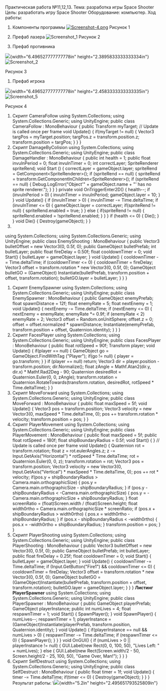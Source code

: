 Практическая работа №11,12,13.
Тема: разработка игры Space Shooter
Цель: разработать игру Space Shooter
Оборудование: компьютер.
Ход работы:
1.  Компоненты программы
[![Screenshot-4.png](https://i.postimg.cc/MG6935gV/Screenshot-4.png)](https://postimg.cc/MnL0v76p)
Рисунок 1
1.  Префаб лазера
![Screenshot_1](https://user-images.githubusercontent.com/119409903/205104023-88dacf51-41d6-4c86-8ad8-c6bbee4d21b7.png)
Рисунок 2

1.  Префаб противника

![](media/image3.png){width="6.496527777777778in"
height="2.3895833333333334in"}
![Screenshot_2](https://user-images.githubusercontent.com/119409903/205106643-72364cdf-2cc1-46dd-a189-10f530d08b74.png)


Рисунок 3

1.  Префаб игрока

![](media/image4.png){width="6.496527777777778in"
height="2.4583333333333335in"}
![Screenshot_5](https://user-images.githubusercontent.com/119409903/205106808-3561d055-dd75-4a72-99ea-d77b8cb00a1f.png)


Рисунок 4

1.  Скрипт CameraFollow
using System.Collections;
using System.Collections.Generic;
using UnityEngine;
public class CameraFollow : MonoBehaviour
{
public Transform myTarget;
// Update is called once per frame
void Update()
{
if(myTarget != null)
{
Vector3 targPos = myTarget.position;
targPos.z = transform.position.z;
transform.position = targPos;
}
}
}
1.  Скрипт DamageByColision
using System.Collections;
using System.Collections.Generic;
using UnityEngine;
public class DamageHandler : MonoBehaviour
{
public int health = 1;
public float invulnPeriod = 0;
float invulnTimer = 0;
int correctLayer;
SpriteRenderer spriteRend;
void Start ()
{
correctLayer = gameObject.layer;
spriteRend = GetComponent&lt;SpriteRenderer&gt;();
if (spriteRend == null)
{
spriteRend = transform.GetComponentInChildren&lt;SpriteRenderer&gt;();
if (spriteRend == null)
{
Debug.LogError("Object'" + gameObject.name + "' has no sprite
renderer.");
}
}
}
private void OnTriggerEnter2D()
{
health--;
if (invulnPeriod &gt; 0)
{
invulnTimer = invulnPeriod;
gameObject.layer = 10;
}
}
void Update()
{
if (invulnTimer &gt; 0)
{
invulnTimer -= Time.deltaTime;
if (invulnTimer &lt;= 0)
{
gameObject.layer = correctLayer;
if(spriteRend != null)
{
spriteRend.enabled = true;
}
}
else
{
if(spriteRend != null)
{
spriteRend.enabled = !spriteRend.enabled;
}
}
}
if (health &lt;= 0)
{
Die();
}
}
void Die()
{
Destroy(gameObject);
}
}
1.
using System.Collections;
using System.Collections.Generic;
using UnityEngine;
public class EnemyShooting : MonoBehaviour
{
public Vector3 bulletOffset = new Vector3(0, 0.5f, 0);
public GameObject bulletPrefab;
int bulletLayer;
public float fireDelay = 0.50f;
float cooldownTimer = 0;
void Start()
{
bulletLayer = gameObject.layer;
}
void Update()
{
cooldownTimer -= Time.deltaTime;
if (cooldownTimer &lt;= 0)
{
cooldownTimer = fireDelay;
Vector3 offset = transform.rotation \* new Vector3(0, 0.5f, 0);
GameObject bulletGO = (GameObject) Instantiate(bulletPrefab,
transform.position + offset, transform.rotation);
bulletGO.layer = bulletLayer;
}
}
}
1.  Скрипт EnemySpawner
using System.Collections;
using System.Collections.Generic;
using UnityEngine;
public class EnemySpawner : MonoBehaviour
{
public GameObject enemyPrefab;
float spawnDistance = 12f;
float enemyRate = 5;
float nextEnemy = 1;
void Update()
{
nextEnemy -= Time.deltaTime;
if (nextEnemy &lt;= 0)
{
nextEnemy = enemyRate;
enemyRate \*= 0.9f;
if (enemyRate &lt; 2)
enemyRate = 2;
Vector3 offset = Random.onUnitSphere;
offset.z = 0;
offset = offset.normalized \* spawnDistance;
Instantiate(enemyPrefab, transform.position + offset,
Quaternion.identity);
}
}
}
1.  Скрипт FacesPlayer
using System.Collections;
using System.Collections.Generic;
using UnityEngine;
public class FacesPlayer : MonoBehaviour
{
public float rotSpeed = 90f;
Transform player;
void Update()
{
if(player == null)
{
GameObject go = GameObject.FindWithTag ("Player");
if(go != null)
{
player = go.transform;
}
}
if (player == null)
return;
Vector3 dir = player.position - transform.position;
dir.Normalize();
float zAngle = Mathf.Atan2(dir.y, dir.x) \* Mathf.Rad2Deg - 90;
Quaternion desiredRot = Quaternion.Euler(0, 0, zAngle);
transform.rotation = Quaternion.RotateTowards(transform.rotation,
desiredRot, rotSpeed \* Time.deltaTime);
}
}
1.  Скрипт MoveForward
using System.Collections;
using System.Collections.Generic;
using UnityEngine;
public class MoveForward : MonoBehaviour
{
public float maxSpeed = 5f;
void Update()
{
Vector3 pos = transform.position;
Vector3 velocity = new Vector3(0, maxSpeed \* Time.deltaTime, 0);
pos += transform.rotation \* velocity;
transform.position = pos;
}
}
1.  Скрипт PlayerMovement
using System.Collections;
using System.Collections.Generic;
using UnityEngine;
public class PlayerMovement : MonoBehaviour
{
public float maxSpeed = 5f;
public float rotSpeed = 180f;
float shipBoundaryRadius = 0.5f;
void Start()
{
}
// Update is called once per frame
void Update()
{
Quaternion rot = transform.rotation;
float z = rot.eulerAngles.z;
z -= Input.GetAxis("Horizontal") \* rotSpeed \* Time.deltaTime;
rot = Quaternion.Euler(0, 0, z);
transform.rotation = rot;
Vector3 pos = transform.position;
Vector3 velocity = new Vector3(0, Input.GetAxis("Vertical") \* maxSpeed
\* Time.deltaTime, 0);
pos += rot \* velocity;
if(pos.y + shipBoundaryRadius &gt; Camera.main.orthographicSize)
{
pos.y = Camera.main.orthographicSize - shipBoundaryRadius;
}
if (pos.y - shipBoundaryRadius &lt; -Camera.main.orthographicSize)
{
pos.y = -Camera.main.orthographicSize + shipBoundaryRadius;
}
float screenRatio = (float)Screen.width / (float)Screen.height;
float width0rtho = Camera.main.orthographicSize \* screenRatio;
if (pos.x + shipBoundaryRadius &gt; width0rtho)
{
pos.x = width0rtho - shipBoundaryRadius;
}
if (pos.x - shipBoundaryRadius &lt; -width0rtho)
{
pos.x = -width0rtho + shipBoundaryRadius;
}
transform.position = pos;
}
}
1.  Скрипт PlayerShooting
using System.Collections;
using System.Collections.Generic;
using UnityEngine;
public class PlayerShooting : MonoBehaviour
{
public Vector3 bulletOffset = new Vector3(0, 0.5f, 0);
public GameObject bulletPrefab;
int bulletLayer;
public float fireDelay = 0.25f;
float cooldownTimer = 0;
void Start()
{
bulletLayer = gameObject.layer;
}
void Update()
{
cooldownTimer -= Time.deltaTime;
if (Input.GetButton("Fire1") && cooldownTimer &lt;= 0)
{
cooldownTimer = fireDelay;
Vector3 offset = transform.rotation \* new Vector3(0, 0.5f, 0);
GameObject bulletGO = (GameObject)Instantiate(bulletPrefab,
transform.position + offset, transform.rotation);
bulletGO.layer = gameObject.layer;
}
}
}
**Листинг PlayerSpawner**
using System.Collections;
using System.Collections.Generic;
using UnityEngine;
public class PlayerSpawner : MonoBehaviour
{
public GameObject playerPrefab;
GameObject playerInstance;
public int numLives = 4;
float respawnTimer = 1;
void Start()
{
SpawnPlayer();
}
void SpawnPlayer()
{
numLives--;
respawnTimer = 1;
playerInstance = (GameObject)Instantiate(playerPrefab,
transform.position, Quaternion.identity);
}
void Update()
{
if(playerInstance == null && numLives &gt; 0)
{
respawnTimer -= Time.deltaTime;
if (respawnTimer &lt;= 0)
{
SpawnPlayer();
}
}
}
void OnGUI()
{
if (numLives &gt; 0 || playerInstance != null)
{
GUI.Label(new Rect(0, 0, 100, 50), "Lives Left: " + numLives);
}
else
{
GUI.Label(new Rect(Screen.width/2 - 50, Screen.height/2 - 25, 100, 50),
"Game Over, Man!");
}
}
}
1.  Скрипт SelfDestruct
using System.Collections;
using System.Collections.Generic;
using UnityEngine;
public class SelfDestruct : MonoBehaviour
{
public float timer = 1f;
void Update()
{
timer -= Time.deltaTime;
if(timer &lt;= 0)
{
Destroy(gameObject);
}
}
}
Результат работы:
\\![](media/image5.png){width="5.2in" height="2.495651793525809in"}
